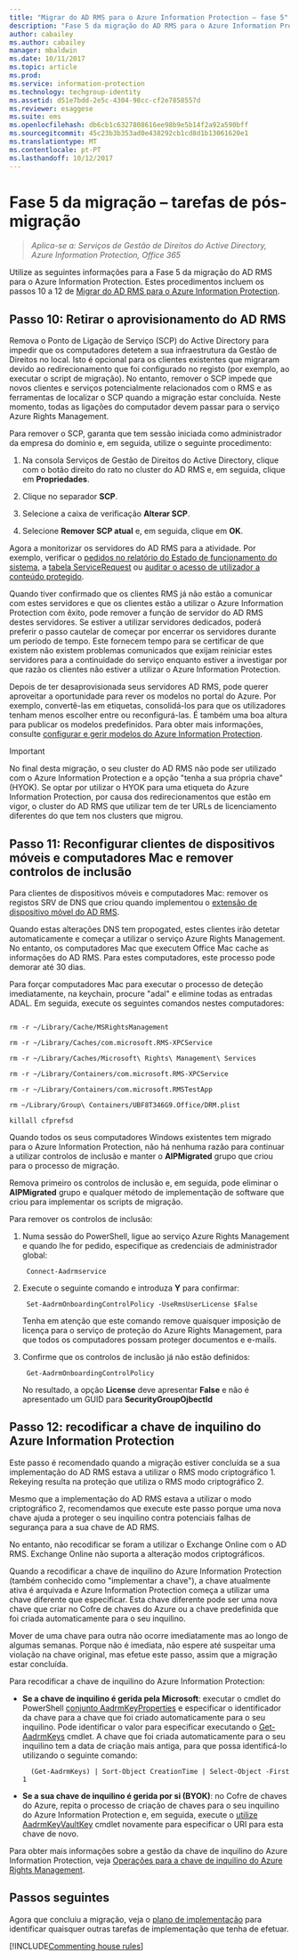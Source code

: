 ```yaml
---
title: "Migrar do AD RMS para o Azure Information Protection – fase 5"
description: "Fase 5 da migração do AD RMS para o Azure Information Protection, que abrange os passos 10 a 12 de Migrar do AD RMS para o Azure Information Protection."
author: cabailey
ms.author: cabailey
manager: mbaldwin
ms.date: 10/11/2017
ms.topic: article
ms.prod: 
ms.service: information-protection
ms.technology: techgroup-identity
ms.assetid: d51e7bdd-2e5c-4304-98cc-cf2e7858557d
ms.reviewer: esaggese
ms.suite: ems
ms.openlocfilehash: db6cb1c6327808616ee98b9e5b14f2a92a590bff
ms.sourcegitcommit: 45c23b3b353ad0e438292cb1cd8d1b13061620e1
ms.translationtype: MT
ms.contentlocale: pt-PT
ms.lasthandoff: 10/12/2017
---
```

# <a name="migration-phase-5---post-migration-tasks"></a>Fase 5 da migração – tarefas de pós-migração

>*Aplica-se a: Serviços de Gestão de Direitos do Active Directory, Azure Information Protection, Office 365*


Utilize as seguintes informações para a Fase 5 da migração do AD RMS para o Azure Information Protection. Estes procedimentos incluem os passos 10 a 12 de [Migrar do AD RMS para o Azure Information Protection](migrate-from-ad-rms-to-azure-rms.md).

## <a name="step-10-deprovision-ad-rms"></a>Passo 10: Retirar o aprovisionamento do AD RMS

Remova o Ponto de Ligação de Serviço (SCP) do Active Directory para impedir que os computadores detetem a sua infraestrutura da Gestão de Direitos no local. Isto é opcional para os clientes existentes que migraram devido ao redirecionamento que foi configurado no registo (por exemplo, ao executar o script de migração). No entanto, remover o SCP impede que novos clientes e serviços potencialmente relacionados com o RMS e as ferramentas de localizar o SCP quando a migração estar concluída. Neste momento, todas as ligações do computador devem passar para o serviço Azure Rights Management. 

Para remover o SCP, garanta que tem sessão iniciada como administrador da empresa do domínio e, em seguida, utilize o seguinte procedimento:

1. Na consola Serviços de Gestão de Direitos do Active Directory, clique com o botão direito do rato no cluster do AD RMS e, em seguida, clique em **Propriedades**.

2. Clique no separador **SCP**.

3. Selecione a caixa de verificação **Alterar SCP**.

4. Selecione **Remover SCP atual** e, em seguida, clique em **OK**.

Agora a monitorizar os servidores do AD RMS para a atividade. Por exemplo, verificar o [pedidos no relatório do Estado de funcionamento do sistema](https://technet.microsoft.com/library/ee221012%28v=ws.10%29.aspx), a [tabela ServiceRequest](http://technet.microsoft.com/library/dd772686%28v=ws.10%29.aspx) ou [auditar o acesso de utilizador a conteúdo protegido](http://social.technet.microsoft.com/wiki/contents/articles/3440.ad-rms-frequently-asked-questions-faq.aspx). 

Quando tiver confirmado que os clientes RMS já não estão a comunicar com estes servidores e que os clientes estão a utilizar o Azure Information Protection com êxito, pode remover a função de servidor do AD RMS destes servidores. Se estiver a utilizar servidores dedicados, poderá preferir o passo cautelar de começar por encerrar os servidores durante um período de tempo. Este fornecem tempo para se certificar de que existem não existem problemas comunicados que exijam reiniciar estes servidores para a continuidade do serviço enquanto estiver a investigar por que razão os clientes não estiver a utilizar o Azure Information Protection.

Depois de ter desaprovisionada seus servidores AD RMS, pode querer aproveitar a oportunidade para rever os modelos no portal do Azure. Por exemplo, convertê-las em etiquetas, consolidá-los para que os utilizadores tenham menos escolher entre ou reconfigurá-las. É também uma boa altura para publicar os modelos predefinidos. Para obter mais informações, consulte [configurar e gerir modelos do Azure Information Protection](../deploy-use/configure-policy-templates.md).

>[!IMPORTANT]
> No final desta migração, o seu cluster do AD RMS não pode ser utilizado com o Azure Information Protection e a opção "tenha a sua própria chave" (HYOK). Se optar por utilizar o HYOK para uma etiqueta do Azure Information Protection, por causa dos redirecionamentos que estão em vigor, o cluster do AD RMS que utilizar tem de ter URLs de licenciamento diferentes do que tem nos clusters que migrou.

## <a name="step-11-reconfigure-mobile-device-clients-and-mac-computers-and-remove-onboarding-controls"></a>Passo 11: Reconfigurar clientes de dispositivos móveis e computadores Mac e remover controlos de inclusão

Para clientes de dispositivos móveis e computadores Mac: remover os registos SRV de DNS que criou quando implementou o [extensão de dispositivo móvel do AD RMS](http://technet.microsoft.com/library/dn673574.aspx).

Quando estas alterações DNS tem propogated, estes clientes irão detetar automaticamente e começar a utilizar o serviço Azure Rights Management. No entanto, os computadores Mac que executem Office Mac cache as informações do AD RMS. Para estes computadores, este processo pode demorar até 30 dias. 

Para forçar computadores Mac para executar o processo de deteção imediatamente, na keychain, procure "adal" e elimine todas as entradas ADAL. Em seguida, execute os seguintes comandos nestes computadores:

````

rm -r ~/Library/Cache/MSRightsManagement

rm -r ~/Library/Caches/com.microsoft.RMS-XPCService

rm -r ~/Library/Caches/Microsoft\ Rights\ Management\ Services

rm -r ~/Library/Containers/com.microsoft.RMS-XPCService

rm -r ~/Library/Containers/com.microsoft.RMSTestApp

rm ~/Library/Group\ Containers/UBF8T346G9.Office/DRM.plist

killall cfprefsd

````

Quando todos os seus computadores Windows existentes tem migrado para o Azure Information Protection, não há nenhuma razão para continuar a utilizar controlos de inclusão e manter o **AIPMigrated** grupo que criou para o processo de migração. 

Remova primeiro os controlos de inclusão e, em seguida, pode eliminar o **AIPMigrated** grupo e qualquer método de implementação de software que criou para implementar os scripts de migração.

Para remover os controlos de inclusão:

1. Numa sessão do PowerShell, ligue ao serviço Azure Rights Management e quando lhe for pedido, especifique as credenciais de administrador global:

        Connect-Aadrmservice

2. Execute o seguinte comando e introduza **Y** para confirmar:

        Set-AadrmOnboardingControlPolicy -UseRmsUserLicense $False
    
    Tenha em atenção que este comando remove quaisquer imposição de licença para o serviço de proteção do Azure Rights Management, para que todos os computadores possam proteger documentos e e-mails.

3. Confirme que os controlos de inclusão já não estão definidos:

        Get-AadrmOnboardingControlPolicy

    No resultado, a opção **License** deve apresentar **False** e não é apresentado um GUID para **SecurityGroupOjbectId**

## <a name="step-12-rekey-your-azure-information-protection-tenant-key"></a>Passo 12: recodificar a chave de inquilino do Azure Information Protection

Este passo é recomendado quando a migração estiver concluída se a sua implementação do AD RMS estava a utilizar o RMS modo criptográfico 1. Rekeying resulta na proteção que utiliza o RMS modo criptográfico 2. 

Mesmo que a implementação do AD RMS estava a utilizar o modo criptográfico 2, recomendamos que execute este passo porque uma nova chave ajuda a proteger o seu inquilino contra potenciais falhas de segurança para a sua chave de AD RMS.

No entanto, não recodificar se foram a utilizar o Exchange Online com o AD RMS. Exchange Online não suporta a alteração modos criptográficos. 

Quando a recodificar a chave de inquilino do Azure Information Protection (também conhecido como "implementar a chave"), a chave atualmente ativa é arquivada e Azure Information Protection começa a utilizar uma chave diferente que especificar. Esta chave diferente pode ser uma nova chave que criar no Cofre de chaves do Azure ou a chave predefinida que foi criada automaticamente para o seu inquilino.

Mover de uma chave para outra não ocorre imediatamente mas ao longo de algumas semanas. Porque não é imediata, não espere até suspeitar uma violação na chave original, mas efetue este passo, assim que a migração estar concluída.

Para recodificar a chave de inquilino do Azure Information Protection:

- **Se a chave de inquilino é gerida pela Microsoft**: executar o cmdlet do PowerShell [conjunto AadrmKeyProperties](/powershell/module/aadrm/set-aadrmkeyproperties) e especificar o identificador da chave para a chave que foi criado automaticamente para o seu inquilino. Pode identificar o valor para especificar executando o [Get-AadrmKeys](/powershell/module/aadrm/get-aadrmkeys) cmdlet. A chave que foi criada automaticamente para o seu inquilino tem a data de criação mais antiga, para que possa identificá-lo utilizando o seguinte comando:
    
        (Get-AadrmKeys) | Sort-Object CreationTime | Select-Object -First 1

- **Se a sua chave de inquilino é gerida por si (BYOK)**: no Cofre de chaves do Azure, repita o processo de criação de chaves para o seu inquilino do Azure Information Protection e, em seguida, execute o [utilize AadrmKeyVaultKey](/powershell/aadrm/vlatest/use-aadrmkeyvaultkey) cmdlet novamente para especificar o URI para esta chave de novo. 

Para obter mais informações sobre a gestão da chave de inquilino do Azure Information Protection, veja [Operações para a chave de inquilino do Azure Rights Management](../deploy-use/operations-tenant-key.md).


## <a name="next-steps"></a>Passos seguintes

Agora que concluiu a migração, veja o [plano de implementação](deployment-roadmap.md) para identificar quaisquer outras tarefas de implementação que tenha de efetuar.

[!INCLUDE[Commenting house rules](../includes/houserules.md)]
